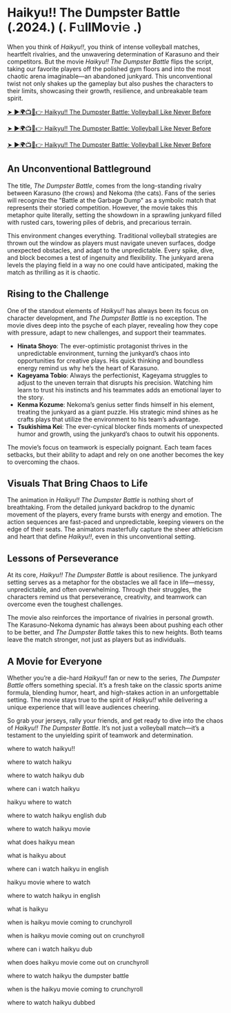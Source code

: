 # Haikyu!! The Dumpster Battle (.2024.) (. F𝚞llMo𝚟i𝚎 .)

When you think of *Haikyu!!*, you think of intense volleyball matches, heartfelt rivalries, and the unwavering determination of Karasuno and their competitors. But the movie *Haikyu!! The Dumpster Battle* flips the script, taking our favorite players off the polished gym floors and into the most chaotic arena imaginable—an abandoned junkyard. This unconventional twist not only shakes up the gameplay but also pushes the characters to their limits, showcasing their growth, resilience, and unbreakable team spirit.

[➤ ►🌍📺📱👉 Haikyu!! The Dumpster Battle: Volleyball Like Never Before](https://raihaamedia.blogspot.com/2025/01/topvidzonlne.html)

[➤ ►🌍📺📱👉 Haikyu!! The Dumpster Battle: Volleyball Like Never Before](https://raihaamedia.blogspot.com/2025/01/topvidzonlne.html)

[➤ ►🌍📺📱👉 Haikyu!! The Dumpster Battle: Volleyball Like Never Before](https://raihaamedia.blogspot.com/2025/01/topvidzonlne.html)

## An Unconventional Battleground

The title, *The Dumpster Battle*, comes from the long-standing rivalry between Karasuno (the crows) and Nekoma (the cats). Fans of the series will recognize the "Battle at the Garbage Dump" as a symbolic match that represents their storied competition. However, the movie takes this metaphor quite literally, setting the showdown in a sprawling junkyard filled with rusted cars, towering piles of debris, and precarious terrain.

This environment changes everything. Traditional volleyball strategies are thrown out the window as players must navigate uneven surfaces, dodge unexpected obstacles, and adapt to the unpredictable. Every spike, dive, and block becomes a test of ingenuity and flexibility. The junkyard arena levels the playing field in a way no one could have anticipated, making the match as thrilling as it is chaotic.



## Rising to the Challenge

One of the standout elements of *Haikyu!!* has always been its focus on character development, and *The Dumpster Battle* is no exception. The movie dives deep into the psyche of each player, revealing how they cope with pressure, adapt to new challenges, and support their teammates.

- **Hinata Shoyo**: The ever-optimistic protagonist thrives in the unpredictable environment, turning the junkyard’s chaos into opportunities for creative plays. His quick thinking and boundless energy remind us why he’s the heart of Karasuno.
- **Kageyama Tobio**: Always the perfectionist, Kageyama struggles to adjust to the uneven terrain that disrupts his precision. Watching him learn to trust his instincts and his teammates adds an emotional layer to the story.
- **Kenma Kozume**: Nekoma’s genius setter finds himself in his element, treating the junkyard as a giant puzzle. His strategic mind shines as he crafts plays that utilize the environment to his team’s advantage.
- **Tsukishima Kei**: The ever-cynical blocker finds moments of unexpected humor and growth, using the junkyard’s chaos to outwit his opponents.

The movie’s focus on teamwork is especially poignant. Each team faces setbacks, but their ability to adapt and rely on one another becomes the key to overcoming the chaos.

## Visuals That Bring Chaos to Life

The animation in *Haikyu!! The Dumpster Battle* is nothing short of breathtaking. From the detailed junkyard backdrop to the dynamic movement of the players, every frame bursts with energy and emotion. The action sequences are fast-paced and unpredictable, keeping viewers on the edge of their seats. The animators masterfully capture the sheer athleticism and heart that define *Haikyu!!*, even in this unconventional setting.

## Lessons of Perseverance

At its core, *Haikyu!! The Dumpster Battle* is about resilience. The junkyard setting serves as a metaphor for the obstacles we all face in life—messy, unpredictable, and often overwhelming. Through their struggles, the characters remind us that perseverance, creativity, and teamwork can overcome even the toughest challenges.

The movie also reinforces the importance of rivalries in personal growth. The Karasuno-Nekoma dynamic has always been about pushing each other to be better, and *The Dumpster Battle* takes this to new heights. Both teams leave the match stronger, not just as players but as individuals.

## A Movie for Everyone

Whether you’re a die-hard *Haikyu!!* fan or new to the series, *The Dumpster Battle* offers something special. It’s a fresh take on the classic sports anime formula, blending humor, heart, and high-stakes action in an unforgettable setting. The movie stays true to the spirit of *Haikyu!!* while delivering a unique experience that will leave audiences cheering.

So grab your jerseys, rally your friends, and get ready to dive into the chaos of *Haikyu!! The Dumpster Battle*. It’s not just a volleyball match—it’s a testament to the unyielding spirit of teamwork and determination.



where to watch haikyu!!

where to watch haikyu

where to watch haikyu dub

where can i watch haikyu

haikyu where to watch

where to watch haikyu english dub

where to watch haikyu movie

what does haikyu mean

what is haikyu about

where can i watch haikyu in english

haikyu movie where to watch

where to watch haikyu in english

what is haikyu

when is haikyu movie coming to crunchyroll

when is haikyu movie coming out on crunchyroll

where can i watch haikyu dub

when does haikyu movie come out on crunchyroll

where to watch haikyu the dumpster battle

when is the haikyu movie coming to crunchyroll

where to watch haikyu dubbed
